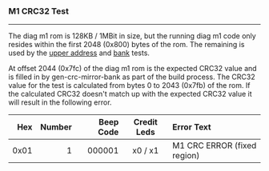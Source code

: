 ### M1 CRC32 Test
---

The diag m1 rom is 128KB / 1MBit in size, but the running diag m1 code only
resides within the first 2048 (0x800) bytes of the rom.  The remaining is used
by the [upper address](m1_upper_address.md) and [bank](m1_bank.md) tests.

At offset 2044 (0x7fc) of the diag m1 rom is the expected CRC32 value and is
filled in by gen-crc-mirror-bank as part of the build process.  The CRC32
value for the test is calculated from bytes 0 to 2043 (0x7fb) of the rom.  If
the calculated CRC32 doesn't match up with the expected CRC32 value it will
result in the following error.

|  Hex  | Number | Beep Code |  Credit Leds  | Error Text |
| ----: | -----: | --------: | :-----------: | :---------- |
|  0x01 |      1 |    000001 |       x0 / x1 | M1 CRC ERROR (fixed region) |  

